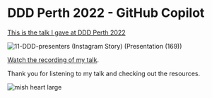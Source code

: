 # DDD Perth 2022 - GitHub Copilot

[This is the talk I gave at DDD Perth 2022](https://dddperth.com/agenda)

![11-DDD-presenters (Instagram Story) (Presentation (169))](https://user-images.githubusercontent.com/36594527/203935381-11bddfda-af78-410a-8d24-e79c23028d74.png)

[Watch the recording of my talk](https://www.youtube.com/watch?v=xJmgQkuAAEs&ab_channel=DDDPerth).

Thank you for listening to my talk and checking out the resources.

![mish heart large](https://user-images.githubusercontent.com/36594527/195619762-82827b2e-bfdd-49b6-b8df-5b9e15f4f044.png)
